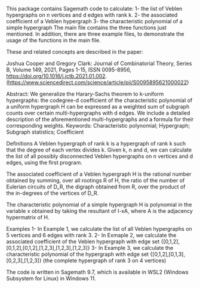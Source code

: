 This package contains Sagemath code to calculate:
1- the list of Veblen hypergraphs on n vertices and d edges with rank k.
2- the associated coefficient of a Veblen hypergraph
3- the characteristic polynomial of a simple hypergraph
The main file contains the three functions just mentioned. In addition, there are three example files, to demonstrate the usage of the functions in the main file. 

These and related concepts are described in the paper:

Joshua Cooper and Gregory Clark:
Journal of Combinatorial Theory, Series B,
Volume 149,
2021,
Pages 1-15,
ISSN 0095-8956,
https://doi.org/10.1016/j.jctb.2021.01.002.
(https://www.sciencedirect.com/science/article/pii/S0095895621000022)

Abstract: We generalize the Harary-Sachs theorem to k-uniform hypergraphs: the codegree-d coefficient of the characteristic polynomial of a uniform hypergraph H can be expressed as a weighted sum of subgraph counts over certain multi-hypergraphs with d edges. We include a detailed description of the aforementioned multi-hypergraphs and a formula for their corresponding weights.
Keywords: Characteristic polynomial; Hypergraph; Subgraph statistics; Coefficient

Definitions
A Veblen hypergraph of rank k is a hypergraph of rank k such that the degree of each vertex divides k. Given k, n and d, we can calculate the list of all possibly disconnected Veblen hypergraphs on n vertices and d edges, using the first program. 

The associated coefficient of a Veblen hypergraph H is the rational number obtained by summing, over all rootings R of H, the ratio of the number of Eulerian circuits of D_R, the digraph obtained from R, over the product of the in-degrees of the vertices of D_R. 

The characteristic polynomial of a simple hypergraph H is polynomial in the variable x obtained by taking the resultant of I-xA, where A is the adjacency hypermatrix of H. 

Examples
1- In Example 1, we calculate the list of all Veblen hypergraphs on 5 vertices and 6 edges with rank 3.
2- In Exmaple 2, we calculate the associated coefficient of the Veblen hypergraph with edge set {[0,1,2],[0,1,2],[0,1,2],[1,2,3],[1,2,3],[1,2,3]}
3- In Example 3, we calculate the characteristic polynomial of the hypergraph with edge set {[0,1,2],[0,1,3],[0,2,3],[1,2,3]} (the complete hypergraph of rank 3 on 4 vertices)

The code is written in Sagemath 9.7, which is available in WSL2 (Windows Subsystem for Linux) in Windows 11.
